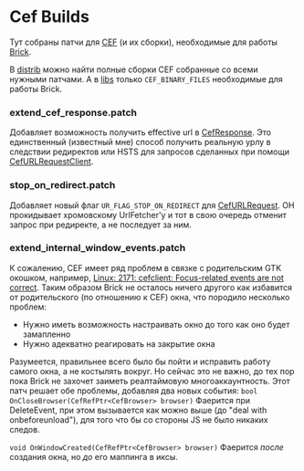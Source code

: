 Cef Builds
==========

Тут собраны патчи для [CEF](https://bitbucket.org/chromiumembedded/cef) (и их сборки), необходимые для работы [Brick](https://github.com/buglloc/brick).

В [distrib](https://github.com/buglloc/cef-builds/tree/master/distrib) можно найти полные сборки CEF собранные со всеми нужными патчами.
А в [libs](https://github.com/buglloc/cef-builds/tree/master/libs) только `CEF_BINARY_FILES` необходимые для работы Brick.

### extend_cef_response.patch

Добавляет возможность получить effective url в [CefResponse](http://magpcss.org/ceforum/apidocs/projects/%28default%29/CefResponse.html). Это единственный (известный мне) способ получить реальную урлу в следствии редиректов или HSTS для запросов сделанных при помощи [CefURLRequestClient](http://magpcss.org/ceforum/apidocs/projects/%28default%29/CefURLRequestClient.html).


### stop_on_redirect.patch

Добавляет новый флаг `UR_FLAG_STOP_ON_REDIRECT` для [CefURLRequest](http://magpcss.org/ceforum/apidocs/projects/%28default%29/CefURLRequest.html). ОН прокидывает хромовскому UrlFetcher'у и тот в свою очередь отменит запрос при редиректе, а не последует за ним.


### extend_internal_window_events.patch

К сожалению, CEF имеет ряд проблем в связке с родительским GTK окошком, например, [Linux: 2171: cefclient: Focus-related events are not correct](https://bitbucket.org/chromiumembedded/cef/issue/1493/linux-2171-cefclient-focus-related-events). Таким образом Brick не осталось ничего другого как избавится от родительского (по отношению к CEF) окна, что породило несколько проблем:
 - Нужно иметь возможность настраивать окно до того как оно будет замапленно
 - Нужно адекватно реагировать на закрытие окна

Разумеется, правильнее всего было бы пойти и исправить работу самого окна, а не костылять вокруг. Но сейчас это не важно, до тех пор пока Brick не захочет заиметь реалтаймовую многоаккаунтность.
Этот патч решает обе проблемы, добавляя два новых события:
`bool OnCloseBrowser(CefRefPtr<CefBrowser> browser)`
Фаерится при DeleteEvent, при этом вызывается как можно выше (до "deal with onbeforeunload"), для того что бы со стороны JS не было никаких следов.

`void OnWindowCreated(CefRefPtr<CefBrowser> browser)`
Фаерится _после_ создания окна, но _до_ его маппинга в иксы.

